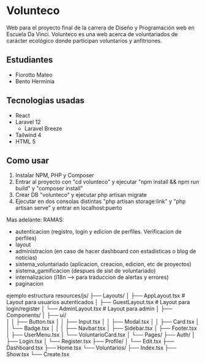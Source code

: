 # Volunteco

Web para el proyecto final de la carrera de Diseño y Programación web en Escuela Da Vinci.
Volunteco es una web acerca de voluntariados de carácter ecológico donde participan voluntarios y anfitriones.

## Estudiantes
- Fiorotto Mateo
- Bento Herminia

## Tecnologias usadas
- React
- Laravel 12
    - Laravel Breeze
- Tailwind 4
- HTML 5

## Como usar
1. Instalar NPM, PHP y Composer
2. Entrar al proyecto con "cd volunteco" y ejecutar "npm install && npm run build" y "composer install"
3. Crear DB "volunteco" y ejecutar php artisan migrate
4. Ejecutar en dos consolas distintas "php artisan storage:link" y "php artisan serve" y entrar en localhost:puerto

Mas adelante: 
RAMAS: 
- autenticacion (registro, login y edicion de perfiles. Verificacion de perfiles) 
- layout
- administracion (en caso de hacer dashboard con estadisticas o blog de noticias)
- sistema_voluntariado (aplicacion, creacion, edicion, etc de proyectos)
- sistema_gamificacion (despues de sist de voluntariado)
- internalizacion (i18n --> para traduccion de alertas y errores)
- paginacion

ejemplo estructura
resources/js/
├── Layouts/
│   ├── AppLayout.tsx          # Layout para usuarios autenticados
│   ├── GuestLayout.tsx        # Layout para login/register
│   └── AdminLayout.tsx        # Layout para admin 
│
├── Components/
│   ├── ui/                 
│   │   ├── Button.tsx
│   │   ├── Input.tsx
│   │   ├── Modal.tsx
│   │   ├── Card.tsx
│   │   └── Badge.tsx
│   │
│   ├── Navbar.tsx
│   ├── Sidebar.tsx
│   ├── Footer.tsx
│   ├── UserMenu.tsx
│   └── VoluntarioCard.tsx
│
└── Pages/
    ├── Auth/
    │   ├── Login.tsx
    │   └── Register.tsx
    ├── Profile/
    │   └── Edit.tsx
    ├── Dashboard.tsx
    ├── Home.tsx
    └── Voluntarios/
        ├── Index.tsx
        ├── Show.tsx
        └── Create.tsx

